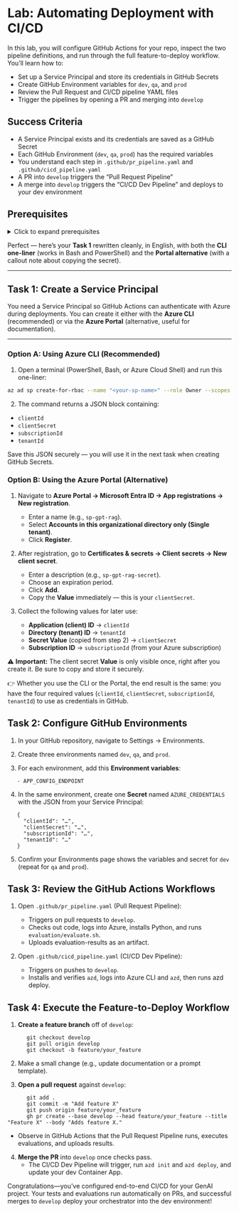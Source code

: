 # Lab: Automating Deployment with CI/CD

In this lab, you will configure GitHub Actions for your repo, inspect the two pipeline definitions, and run through the full feature-to-deploy workflow. You’ll learn how to:

- Set up a Service Principal and store its credentials in GitHub Secrets  
- Create GitHub Environment variables for `dev`, `qa`, and `prod`  
- Review the Pull Request and CI/CD pipeline YAML files  
- Trigger the pipelines by opening a PR and merging into `develop`  

## Success Criteria

- A Service Principal exists and its credentials are saved as a GitHub Secret  
- Each GitHub Environment (`dev`, `qa`, `prod`) has the required variables  
- You understand each step in `.github/pr_pipeline.yaml` and `.github/cicd_pipeline.yaml`  
- A PR into `develop` triggers the “Pull Request Pipeline”  
- A merge into `develop` triggers the “CI/CD Dev Pipeline” and deploys to your dev environment  

## Prerequisites

<details markdown="block">
<summary>Click to expand prerequisites</summary>

- Azure CLI (`az`) logged into your subscription  
- GitHub CLI (`gh`) installed and authenticated  
- Your feature repo created from the GPT-RAG template and initial code already pushed  
- Your lab environment variables from previous labs (`APP_CONFIG_ENDPOINT`)  
- A Service Principal with Contributor or Owner rights on your subscription  
</details>

Perfect — here’s your **Task 1** rewritten cleanly, in English, with both the **CLI one-liner** (works in Bash and PowerShell) and the **Portal alternative** (with a callout note about copying the secret).

---

## Task 1: Create a Service Principal

You need a Service Principal so GitHub Actions can authenticate with Azure during deployments. You can create it either with the **Azure CLI** (recommended) or via the **Azure Portal** (alternative, useful for documentation).

---

### Option A: Using Azure CLI (Recommended)

1. Open a terminal (PowerShell, Bash, or Azure Cloud Shell) and run this one-liner:

```bash
az ad sp create-for-rbac --name "<your-sp-name>" --role Owner --scopes /subscriptions/<your-subscription-id> --sdk-auth
```

2. The command returns a JSON block containing:

* `clientId`
* `clientSecret`
* `subscriptionId`
* `tenantId`

Save this JSON securely — you will use it in the next task when creating GitHub Secrets.

### Option B: Using the Azure Portal (Alternative)

1. Navigate to **Azure Portal → Microsoft Entra ID → App registrations → New registration**.

   * Enter a name (e.g., `sp-gpt-rag`).
   * Select **Accounts in this organizational directory only (Single tenant)**.
   * Click **Register**.

2. After registration, go to **Certificates & secrets → Client secrets → New client secret**.

   * Enter a description (e.g., `sp-gpt-rag-secret`).
   * Choose an expiration period.
   * Click **Add**.
   * Copy the **Value** immediately — this is your `clientSecret`.

3. Collect the following values for later use:

   * **Application (client) ID** → `clientId`
   * **Directory (tenant) ID** → `tenantId`
   * **Secret Value** (copied from step 2) → `clientSecret`
   * **Subscription ID** → `subscriptionId` (from your Azure subscription)

⚠️ **Important:** The client secret **Value** is only visible once, right after you create it. Be sure to copy and store it securely.

👉 Whether you use the CLI or the Portal, the end result is the same: you have the four required values (`clientId`, `clientSecret`, `subscriptionId`, `tenantId`) to use as credentials in GitHub.

## Task 2: Configure GitHub Environments

1. In your GitHub repository, navigate to Settings → Environments.  

2. Create three environments named `dev`, `qa`, and `prod`.  

3. For each environment, add this **Environment variables**:  

```
   - APP_CONFIG_ENDPOINT 
```

4. In the same environment, create one **Secret** named `AZURE_CREDENTIALS` with the JSON from your Service Principal:  

```
   {  
     "clientId": "…",  
     "clientSecret": "…",  
     "subscriptionId": "…",  
     "tenantId": "…"  
   }  
```

5. Confirm your Environments page shows the variables and secret for `dev` (repeat for `qa` and `prod`).  


## Task 3: Review the GitHub Actions Workflows

1. Open `.github/pr_pipeline.yaml` (Pull Request Pipeline):  
   - Triggers on pull requests to `develop`.  
   - Checks out code, logs into Azure, installs Python, and runs `evaluation/evaluate.sh`.  
   - Uploads evaluation-results as an artifact.  

2. Open `.github/cicd_pipeline.yaml` (CI/CD Dev Pipeline):  
   - Triggers on pushes to `develop`.  
   - Installs and verifies `azd`, logs into Azure CLI and `azd`, then runs azd deploy.

## Task 4: Execute the Feature-to-Deploy Workflow

1. **Create a feature branch** off of `develop`:  

```
      git checkout develop  
      git pull origin develop  
      git checkout -b feature/your_feature  
```

2. Make a small change (e.g., update documentation or a prompt template).  

3. **Open a pull request** against `develop`:  

```
      git add .  
      git commit -m "Add feature X"  
      git push origin feature/your_feature  
      gh pr create --base develop --head feature/your_feature --title "Feature X" --body "Adds feature X."
```

   - Observe in GitHub Actions that the Pull Request Pipeline runs, executes evaluations, and uploads results.  

4. **Merge the PR** into `develop` once checks pass.  
   - The CI/CD Dev Pipeline will trigger, run `azd init` and `azd deploy`, and update your dev Container App.  

Congratulations—you’ve configured end-to-end CI/CD for your GenAI project. Your tests and evaluations run automatically on PRs, and successful merges to `develop` deploy your orchestrator into the dev environment!  
